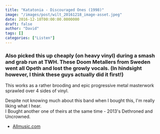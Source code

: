 ```yaml
---
title: "Katatonia - Discouraged Ones (1998)"
image: "/images/post/wilt_20161218_image-asset.jpeg"
date: 2016-12-18T00:00:00.0000000
draft: false
author: "David"
tags: []
categories: ["Listen"]
---
```

### Also picked this up cheaply (on heavy vinyl) during a smash and grab run at TWH. These Doom Metallers from Sweden went all Opeth and lost the growly vocals. (In hindsight however, I think these guys actually did it first!)

 This works as a rather brooding and epic progressive metal masterwork sprawled over 4 sides of vinyl.

 Despite not knowing much about this band when I bought this, I'm really liking what I hear.  
I Bought another one of theirs at the same time - 2013's Dethroned and Uncrowned.

-  [Allmusic.com](http://www.allmusic.com/album/discouraged-ones-mw0000599679)